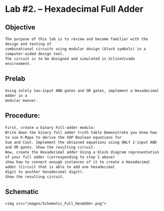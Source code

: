 # Lab #2. – Hexadecimal Full Adder

## Objective 
    The purpose of this lab is to review and become familiar with the design and testing of 
    combinational circuits using modular design (block symbols) in a computer-aided design tool. 
    The circuit is to be designed and simulated in XilinxVivado environment.

## Prelab 
    Using solely two-input AND gates and OR gates, implement a Hexadecimal Adder in a 
    modular manner.

## Procedure:
    First, create a binary Full-adder module: 
    Write down the binary full adder truth table Demonstrate you know how to use K-Maps to derive the SOP Boolean equations for 
    Sum and Cout. Implement the obtained equations using ONLY 2-input AND and OR gates. Show the resulting circuit.
    Now, create the Hexadecimal adder Using a block diagram representation of your full adder (corresponding to step 1 above) 
    show how to connect enough instances of it to create a Hexadecimal adder (Circuit that is able to add one hexadecimal 
    digit to another hexadecimal digit). 
    Show the resulting circuit.

## Schematic
    <img src="images/Schematic_Full_HexAdder.png">